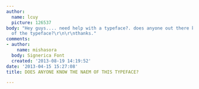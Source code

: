 ```yaml
---
author:
  name: lcuy
  picture: 126537
body: "Hey guys.... need help with a typeface?. does anyone out there know the name
  of the typeface?\r\n\r\nthanks."
comments:
- author:
    name: mishasora
  body: Signerica Font
  created: '2013-08-19 14:19:52'
date: '2013-04-15 15:27:08'
title: DOES ANYONE KNOW THE NAEM OF THIS TYPEFACE?

---
```

